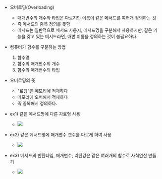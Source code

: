 
- 오버로딩(Overloading)
	- 매개변수의 개수와 타입은 다르지만 이름이 같은 메서드를 여러개 정의하는 것
	- 즉 메서드의 중복 정의를 뜻함
	- 메서드는 일반적으로 메서드 사용시, 메서드명을 구분해서 사용하지만, 같은 기능을 갖고 있는 메서드라면, 매번 이름을 정의하는 것이 불필요하다.

- 컴퓨터가 함수를 구분하는 방법
	1. 함수명
	2. 함수의 매개변수의 개수
	3. 함수의 매개변수의 타입

- 오버로딩의 뜻
	- "로딩"은 메모리에 적재하다
	- 메모리에 오버해서 적재하다
	- 즉 중복해서 정의하다.

- ex1) 같은 메서드명에 다른 자료형 사용
	- ![](https://i.imgur.com/aEpb0Et.png)


- ex2) 같은 메서드명에 매개변수 갯수를 다르게 하여 사용
	- ![](https://i.imgur.com/bRpbvLL.png)

- ex3) 메서드의 반환타입, 매개변수, 리턴값은 같은 여러개의 함수로 사칙연산 만들기
	- ![](https://i.imgur.com/GbhHQZ0.png)
 



